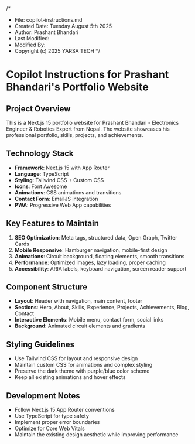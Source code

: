 /*
 * File: copilot-instructions.md
 * Created Date: Tuesday August 5th 2025
 * Author: Prashant Bhandari
 * Last Modified:
 * Modified By:
 * Copyright (c) 2025 YARSA TECH
 */

# Copilot Instructions for Prashant Bhandari's Portfolio Website

<!-- Use this file to provide workspace-specific custom instructions to Copilot. For more details, visit https://code.visualstudio.com/docs/copilot/copilot-customization#_use-a-githubcopilotinstructionsmd-file -->

## Project Overview
This is a Next.js 15 portfolio website for Prashant Bhandari - Electronics Engineer & Robotics Expert from Nepal. The website showcases his professional portfolio, skills, projects, and achievements.

## Technology Stack
- **Framework**: Next.js 15 with App Router
- **Language**: TypeScript
- **Styling**: Tailwind CSS + Custom CSS
- **Icons**: Font Awesome
- **Animations**: CSS animations and transitions
- **Contact Form**: EmailJS integration
- **PWA**: Progressive Web App capabilities

## Key Features to Maintain
1. **SEO Optimization**: Meta tags, structured data, Open Graph, Twitter Cards
2. **Mobile Responsive**: Hamburger navigation, mobile-first design
3. **Animations**: Circuit background, floating elements, smooth transitions
4. **Performance**: Optimized images, lazy loading, proper caching
5. **Accessibility**: ARIA labels, keyboard navigation, screen reader support

## Component Structure
- **Layout**: Header with navigation, main content, footer
- **Sections**: Hero, About, Skills, Experience, Projects, Achievements, Blog, Contact
- **Interactive Elements**: Mobile menu, contact form, social links
- **Background**: Animated circuit elements and gradients

## Styling Guidelines
- Use Tailwind CSS for layout and responsive design
- Maintain custom CSS for animations and complex styling
- Preserve the dark theme with purple/blue color scheme
- Keep all existing animations and hover effects

## Development Notes
- Follow Next.js 15 App Router conventions
- Use TypeScript for type safety
- Implement proper error boundaries
- Optimize for Core Web Vitals
- Maintain the existing design aesthetic while improving performance
